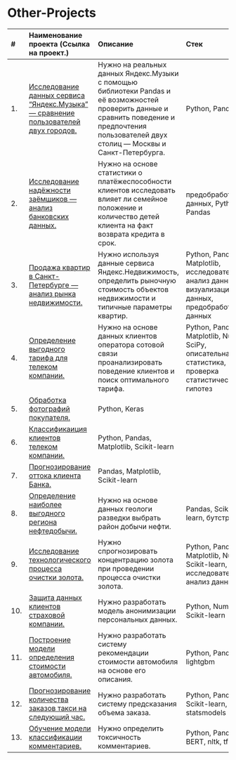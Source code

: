 # Other-Projects

| #  | Наименование проекта (Cсылка на проект.)  | Описание  | Стек |
|:-|:-|:-|:-|
| 1. |<a href='https://github.com/DmitryTatarintsev/Other-Projects/tree/main/1'>Исследование данных сервиса “Яндекс.Музыка” — сравнение пользователей двух городов.</a> |Нужно на реальных данных Яндекс.Музыки c помощью библиотеки Pandas и её возможностей проверить данные и сравнить поведение и предпочтения пользователей двух столиц — Москвы и Санкт-Петербурга.|Python, Pandas|
| 2. |<a href='https://github.com/DmitryTatarintsev/Other-Projects/tree/main/2'>Исследование надёжности заёмщиков — анализ банковских данных.</a> |Нужно на основе статистики о платёжеспособности клиентов исследовать влияет ли семейное положение и количество детей клиента на факт возврата кредита в срок.|предобработка данных, Python, Pandas|
| 3. |<a href='https://github.com/DmitryTatarintsev/Other-Projects/tree/main/3'>Продажа квартир в Санкт-Петербурге — анализ рынка недвижимости.</a> |Нужно используя данные сервиса Яндекс.Недвижимость, определить рыночную стоимость объектов недвижимости и типичные параметры квартир.| Python, Pandas, Matplotlib, исследовательский анализ данных, визуализация данных, предобработка данных|
| 4. |<a href='https://github.com/DmitryTatarintsev/Other-Projects/tree/main/4'>Определение выгодного тарифа для телеком компании.</a> |Нужно на основе данных клиентов оператора сотовой связи проанализировать поведение клиентов и поиск оптимального тарифа.|Python, Pandas, Matplotlib, NumPy, SciPy, описательная статистика, проверка статистических гипотез|
| 5. |<a href='https://github.com/DmitryTatarintsev/Other-Projects/tree/main/5'>Обработка фотографий покупателя.</a> |Python, Keras|
| 6. |<a href='https://github.com/DmitryTatarintsev/Other-Projects/tree/main/6'>Классификаиция клиентов телеком компании.</a> |Python, Pandas, Matplotlib, Scikit-learn|
| 7. |<a href='https://github.com/DmitryTatarintsev/Other-Projects/tree/main/7'>Прогнозирование оттока клиента Банка.</a> |Pandas, Matplotlib, Scikit-learn|
| 8. |<a href='https://github.com/DmitryTatarintsev/Other-Projects/tree/main/8'>Определение наиболее выгодного региона нефтедобычи.</a>|Нужно на основе данных геологи разведки выбрать район добычи нефти.|Pandas, Scikit-learn, бутстреп|
| 9. |<a href='https://github.com/DmitryTatarintsev/Other-Projects/tree/main/9'>Исследование технологического процесса очистки золота.</a> |Нужно спрогнозировать концентрацию золота при проведении процесса очистки золота.|Python, Pandas, Matplotlib, NumPy, Scikit-learn, исследовательский анализ данных|
| 10.|<a href='https://github.com/DmitryTatarintsev/Other-Projects/tree/main/10'>Защита данных клиентов страховой компании.</a> |Нужно разработать модель анонимизации персональных данных.|Python, NumPy, Scikit-learn|
| 11.|<a href='https://github.com/DmitryTatarintsev/Other-Projects/tree/main/11'>Построение модели определения стоимости автомобиля.</a> |Нужно разработать систему рекомендации стоимости автомобиля на основе его описания.|Python, Pandas, lightgbm|
| 12.|<a href='https://github.com/DmitryTatarintsev/Other-Projects/tree/main/12'>Прогнозирование количества заказов такси на следующий час.</a>|Нужно разработать систему предсказания объема заказа.|Python, Pandas, Scikit-learn, statsmodels|
| 13.|<a href='https://github.com/DmitryTatarintsev/Other-Projects/tree/main/13'>Обучение модели классификации комментариев.</a>|Нужно определить токсичность комментариев.|Python, Pandas, BERT, nltk, tf-idf|
